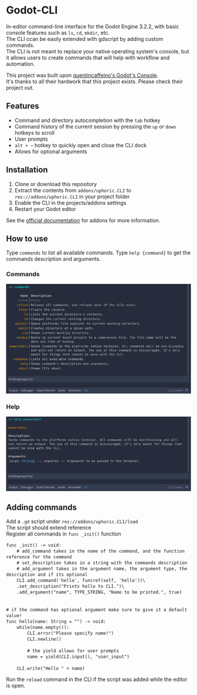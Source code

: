 # Godot-CLI
In-editor command-line interface for the Godot Engine 3.2.2, with basic console features such as `ls`, `cd`, `mkdir`, etc.  
The CLI ccan be easily extended with gdscript by adding custom commands.  
The CLI is not meant to replace your native operating system's console,
but it allows users to create commands that will help with workflow and automation.

This project was built upon [quentincaffeino's Godot's Console](https://github.com/QuentinCaffeino/godot-console).   
It's thanks to all their hardwork that this project exists. Please check their project out.

## Features
- Command and directory autocompletion with the `tab` hotkey
- Command history of the current session by pressing the `up` or `down` hotkeys to scroll
- User prompts
- `alt + ~` hotkey to quickly open and close the CLI dock
- Allows for optional arguments

## Installation
1. Clone or download this repository
2. Extract the contents from `addons/uphoric.CLI` to `res://addons/uphoric.CLI` in your project folder
3. Enable the CLI in the projects/addons settings
4. Restart your Godot editor

See the [official documentation](https://docs.godotengine.org/en/stable/tutorials/plugins/editor/installing_plugins.html) for addons for more information.

## How to use
Type `commands` to list all available commands.
Type `help {command}` to get the commands description and arguments.

### Commands
![alt text](docs/images/cli-commands.png "Image of CLI displaying possible commands")
### Help
![alt text](docs/images/cli-help.png "Image of CLI displaying command help for powershell")

## Adding commands
Add a `.gd` script under `res://addons/uphoric.CLI/load`  
The script should extend reference  
Register all commands in `func _init()` function

```gdscript
func _init() -> void:
    # add_command takes in the name of the command, and the function reference for the command
    # set_description takes in a string with the commands description
    # add_argument takes in the argument name, the argument type, the description and if its optional
	CLI.add_command('hello', funcref(self, 'hello'))\
	.set_description("Prints hello to CLI.")\
	.add_argument("name", TYPE_STRING, "Name to be printed.", true)


# if the command has optional argument make sure to give it a default value!
func hello(name: String = "") -> void:
    while(name.empty()):
        CLI.error("Please specify name!")
        CLI.newline()
       
        # the yield allows for user prompts
        name = yield(CLI.input(), "user_input")

    CLI.write("Hello " + name)
```

Run the `reload` command in the CLI if the script was added while the editor is open.
